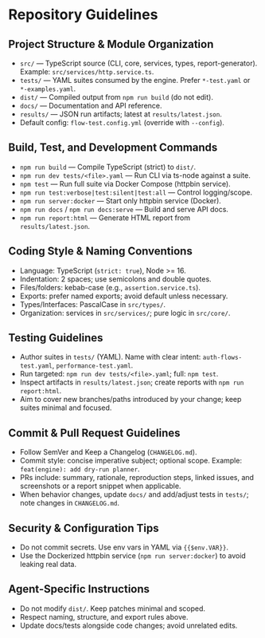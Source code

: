 # Repository Guidelines

## Project Structure & Module Organization
- `src/` — TypeScript source (CLI, core, services, types, report-generator). Example: `src/services/http.service.ts`.
- `tests/` — YAML suites consumed by the engine. Prefer `*-test.yaml` or `*-examples.yaml`.
- `dist/` — Compiled output from `npm run build` (do not edit).
- `docs/` — Documentation and API reference.
- `results/` — JSON run artifacts; latest at `results/latest.json`.
- Default config: `flow-test.config.yml` (override with `--config`).

## Build, Test, and Development Commands
- `npm run build` — Compile TypeScript (strict) to `dist/`.
- `npm run dev tests/<file>.yaml` — Run CLI via ts-node against a suite.
- `npm test` — Run full suite via Docker Compose (httpbin service).
- `npm run test:verbose|test:silent|test:all` — Control logging/scope.
- `npm run server:docker` — Start only httpbin service (Docker).
- `npm run docs` / `npm run docs:serve` — Build and serve API docs.
- `npm run report:html` — Generate HTML report from `results/latest.json`.

## Coding Style & Naming Conventions
- Language: TypeScript (`strict: true`), Node >= 16.
- Indentation: 2 spaces; use semicolons and double quotes.
- Files/folders: kebab-case (e.g., `assertion.service.ts`).
- Exports: prefer named exports; avoid default unless necessary.
- Types/Interfaces: PascalCase in `src/types/`.
- Organization: services in `src/services/`; pure logic in `src/core/`.

## Testing Guidelines
- Author suites in `tests/` (YAML). Name with clear intent: `auth-flows-test.yaml`, `performance-test.yaml`.
- Run targeted: `npm run dev tests/<file>.yaml`; full: `npm test`.
- Inspect artifacts in `results/latest.json`; create reports with `npm run report:html`.
- Aim to cover new branches/paths introduced by your change; keep suites minimal and focused.

## Commit & Pull Request Guidelines
- Follow SemVer and Keep a Changelog (`CHANGELOG.md`).
- Commit style: concise imperative subject; optional scope. Example: `feat(engine): add dry-run planner`.
- PRs include: summary, rationale, reproduction steps, linked issues, and screenshots or a report snippet when applicable.
- When behavior changes, update `docs/` and add/adjust tests in `tests/`; note changes in `CHANGELOG.md`.

## Security & Configuration Tips
- Do not commit secrets. Use env vars in YAML via `{{$env.VAR}}`.
- Use the Dockerized httpbin service (`npm run server:docker`) to avoid leaking real data.

## Agent-Specific Instructions
- Do not modify `dist/`. Keep patches minimal and scoped.
- Respect naming, structure, and export rules above.
- Update docs/tests alongside code changes; avoid unrelated edits.
